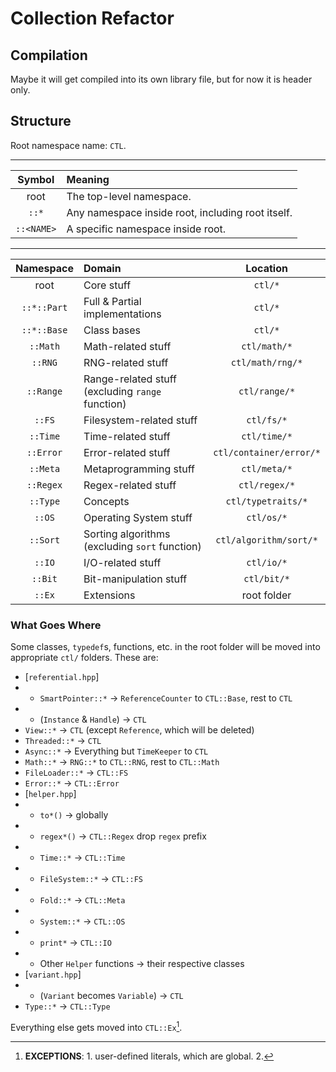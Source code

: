 # Collection Refactor

## Compilation

Maybe it will get compiled into its own library file, but for now it is header only.

## Structure

Root namespace name: `CTL`.

---

| Symbol | Meaning |
|:-:|:-|
| root | The top-level namespace. |
| `::*` | Any namespace inside root, including root itself. |
| `::<NAME>` | A specific namespace inside root. |

---

| Namespace | Domain | Location |
|:-:|:-|:-:|
| root | Core stuff | `ctl/*` |
| `::*::Part` | Full & Partial implementations | `ctl/*` |
| `::*::Base` | Class bases | `ctl/*` |
| `::Math` | Math-related stuff | `ctl/math/*` |
| `::RNG` | RNG-related stuff | `ctl/math/rng/*` |
| `::Range` | Range-related stuff (excluding `range` function) | `ctl/range/*` |
| `::FS` | Filesystem-related stuff | `ctl/fs/*` |
| `::Time` | Time-related stuff | `ctl/time/*` |
| `::Error` | Error-related stuff | `ctl/container/error/*` |
| `::Meta` | Metaprogramming stuff | `ctl/meta/*` |
| `::Regex` | Regex-related stuff | `ctl/regex/*` |
| `::Type` | Concepts | `ctl/typetraits/*` |
| `::OS` | Operating System stuff | `ctl/os/*` |
| `::Sort` | Sorting algorithms (excluding `sort` function) | `ctl/algorithm/sort/*` |
| `::IO` | I/O-related stuff | `ctl/io/*` |
| `::Bit` | Bit-manipulation stuff | `ctl/bit/*` |
| `::Ex` | Extensions | root folder |

### What Goes Where

Some classes, `typedef`s, functions, etc.
in the root folder will be moved into appropriate `ctl/` folders.
These are:

- [`referential.hpp`]
- - `SmartPointer::*` → `ReferenceCounter` to `CTL::Base`, rest to `CTL`
- - (`Instance` & `Handle`) → `CTL`
- `View::*` → `CTL` (except `Reference`, which will be deleted)
- `Threaded::*` → `CTL`
- `Async::*` → Everything but `TimeKeeper` to `CTL`
- `Math::*` → `RNG::*` to `CTL::RNG`, rest to `CTL::Math`
- `FileLoader::*` → `CTL::FS`
- `Error::*` → `CTL::Error`
- [`helper.hpp`]
- - `to*()` → globally
- - `regex*()` → `CTL::Regex` drop `regex` prefix
- - `Time::*` → `CTL::Time`
- - `FileSystem::*` → `CTL::FS`
- - `Fold::*` → `CTL::Meta`
- - `System::*` → `CTL::OS`
- - `print*` → `CTL::IO`
- - Other `Helper` functions → their respective classes
- [`variant.hpp`]
- - (`Variant` becomes `Variable`) → `CTL`
- `Type::*` → `CTL::Type`

Everything else gets moved into `CTL::Ex`[^1]. 

[^1]: **EXCEPTIONS**: 1. user-defined literals, which are global. 2. 
